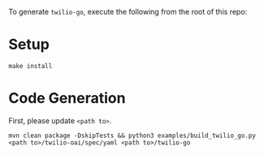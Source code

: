 To generate `twilio-go`, execute the following from the root of this repo:

# Setup

`make install`

# Code Generation

First, please update `<path to>`.

`mvn clean package -DskipTests && python3 examples/build_twilio_go.py <path to>/twilio-oai/spec/yaml <path to>/twilio-go`
